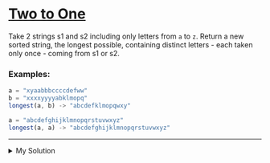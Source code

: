 # [Two to One](https://www.codewars.com/kata/5656b6906de340bd1b0000ac)

Take 2 strings s1 and s2 including only letters from `a` to `z`. Return a new sorted string, the longest possible, containing distinct letters - each taken only once - coming from s1 or s2.

### Examples:

```js
a = "xyaabbbccccdefww"
b = "xxxxyyyyabklmopq"
longest(a, b) -> "abcdefklmopqwxy"

a = "abcdefghijklmnopqrstuvwxyz"
longest(a, a) -> "abcdefghijklmnopqrstuvwxyz"
```

---

<details><summary>My Solution</summary>

```js
function longest(s1, s2) {
  // Combine the unique characters from both strings, sort them, and join into a single string
  return [...new Set(s1 + s2)].sort().join('')
}
```

</details>
